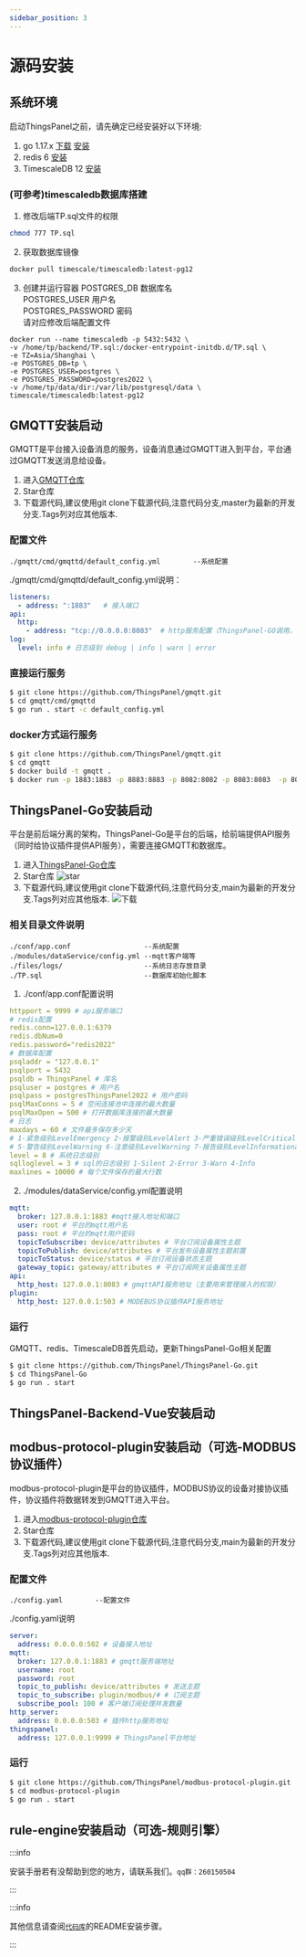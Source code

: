 ```yaml
---
sidebar_position: 3
---
```


# 源码安装

## 系统环境

启动ThingsPanel之前，请先确定已经安装好以下环境:
1. go 1.17.x [下载](https://go.dev/dl/) [安装](https://go.dev/doc/install)
2. redis 6 [安装](https://redis.io/docs/getting-started/installation/install-redis-from-source/)
3. TimescaleDB 12 [安装](https://docs.timescale.com/install/latest/installation-docker/)

### (可参考)timescaledb数据库搭建
1. 修改后端TP.sql文件的权限

```bash
chmod 777 TP.sql
```

2. 获取数据库镜像

```bash
docker pull timescale/timescaledb:latest-pg12
```

3. 创建并运行容器
POSTGRES_DB 数据库名  
POSTGRES_USER 用户名  
POSTGRES_PASSWORD 密码  
请对应修改后端配置文件  
```
docker run --name timescaledb -p 5432:5432 \
-v /home/tp/backend/TP.sql:/docker-entrypoint-initdb.d/TP.sql \
-e TZ=Asia/Shanghai \
-e POSTGRES_DB=tp \
-e POSTGRES_USER=postgres \
-e POSTGRES_PASSWORD=postgres2022 \
-v /home/tp/data/dir:/var/lib/postgresql/data \
timescale/timescaledb:latest-pg12
```

## GMQTT安装启动
GMQTT是平台接入设备消息的服务，设备消息通过GMQTT进入到平台，平台通过GMQTT发送消息给设备。
1. 进入[GMQTT仓库](https://github.com/ThingsPanel/gmqtt)
2. Star仓库
3. 下载源代码,建议使用git clone下载源代码,注意代码分支,master为最新的开发分支.Tags列对应其他版本.

### 配置文件

```text
./gmqtt/cmd/gmqttd/default_config.yml        --系统配置 
```

./gmqtt/cmd/gmqttd/default_config.yml说明：
```yml
listeners:
  - address: ":1883"   # 接入端口
api:
  http:
    - address: "tcp://0.0.0.0:8083"  # http服务配置（ThingsPanel-GO调用，主要用来管理接入的权限）
log:
  level: info # 日志级别 debug | info | warn | error
```

### 直接运行服务

```sh
$ git clone https://github.com/ThingsPanel/gmqtt.git
$ cd gmqtt/cmd/gmqttd
$ go run . start -c default_config.yml
```

### docker方式运行服务

```sh
$ git clone https://github.com/ThingsPanel/gmqtt.git
$ cd gmqtt
$ docker build -t gmqtt .
$ docker run -p 1883:1883 -p 8883:8883 -p 8082:8082 -p 8083:8083  -p 8084:8084  gmqtt
```

## ThingsPanel-Go安装启动

平台是前后端分离的架构，ThingsPanel-Go是平台的后端，给前端提供API服务（同时给协议插件提供API服务），需要连接GMQTT和数据库。

1. 进入[ThingsPanel-Go仓库](https://github.com/ThingsPanel/ThingsPanel-Go)
2. Star仓库
![star](./image/git1.png)
3. 下载源代码,建议使用git clone下载源代码,注意代码分支,main为最新的开发分支.Tags列对应其他版本.
![下载](./image/git2.png)

### 相关目录文件说明

```text
./conf/app.conf                  --系统配置 
./modules/dataService/config.yml --mqtt客户端等
./files/logs/                    --系统日志存放目录
./TP.sql                         --数据库初始化脚本
```

1. ./conf/app.conf配置说明

```yml
httpport = 9999 # api服务端口
# redis配置
redis.conn=127.0.0.1:6379
redis.dbNum=0
redis.password="redis2022"
# 数据库配置
psqladdr = "127.0.0.1"
psqlport = 5432
psqldb = ThingsPanel # 库名
psqluser = postgres # 用户名
psqlpass = postgresThingsPanel2022 # 用户密码
psqlMaxConns = 5 # 空闲连接池中连接的最大数量
psqlMaxOpen = 500 # 打开数据库连接的最大数量
# 日志
maxdays = 60 # 文件最多保存多少天
# 1-紧急级别LevelEmergency 2-报警级别LevelAlert 3-严重错误级别LevelCritical 4-错误级别LevelError
# 5-警告级别LevelWarning 6-注意级别LevelWarning 7-报告级别LevelInformational 8-除错级别LevelDebug
level = 8 # 系统日志级别
sqlloglevel = 3 # sql的日志级别 1-Silent 2-Error 3-Warn 4-Info
maxlines = 10000 # 每个文件保存的最大行数
```
2. ./modules/dataService/config.yml配置说明

```yml
mqtt:
  broker: 127.0.0.1:1883 #mqtt接入地址和端口
  user: root # 平台的mqtt用户名
  pass: root # 平台的mqtt用户密码
  topicToSubscribe: device/attributes # 平台订阅设备属性主题
  topicToPublish: device/attributes # 平台发布设备属性主题前置
  topicToStatus: device/status # 平台订阅设备状态主题
  gateway_topic: gateway/attributes # 平台订阅网关设备属性主题
api:
  http_host: 127.0.0.1:8083 # gmqttAPI服务地址（主要用来管理接入的权限）
plugin:
  http_host: 127.0.0.1:503 # MODEBUS协议插件API服务地址
```

### 运行

GMQTT、redis、TimescaleDB首先启动，更新ThingsPanel-Go相关配置

```sh
$ git clone https://github.com/ThingsPanel/ThingsPanel-Go.git
$ cd ThingsPanel-Go
$ go run . start
```

## ThingsPanel-Backend-Vue安装启动

## modbus-protocol-plugin安装启动（可选-MODBUS协议插件）

modbus-protocol-plugin是平台的协议插件，MODBUS协议的设备对接协议插件，协议插件将数据转发到GMQTT进入平台。

1. 进入[modbus-protocol-plugin仓库](https://github.com/ThingsPanel/modbus-protocol-plugin)
2. Star仓库
3. 下载源代码,建议使用git clone下载源代码,注意代码分支,main为最新的开发分支.Tags列对应其他版本.

### 配置文件

```text
./config.yaml        --配置文件
```

./config.yaml说明

```yaml
server:
  address: 0.0.0.0:502 # 设备接入地址
mqtt:
  broker: 127.0.0.1:1883 # gmqtt服务端地址
  username: root
  password: root
  topic_to_publish: device/attributes # 发送主题
  topic_to_subscribe: plugin/modbus/# # 订阅主题
  subscribe_pool: 100 # 客户端订阅处理并发数量
http_server:
  address: 0.0.0.0:503 # 插件http服务地址
thingspanel:
  address: 127.0.0.1:9999 # ThingsPanel平台地址
```

### 运行

```sh
$ git clone https://github.com/ThingsPanel/modbus-protocol-plugin.git
$ cd modbus-protocol-plugin
$ go run . start
```

## rule-engine安装启动（可选-规则引擎）


:::info

安装手册若有没帮助到您的地方，请联系我们。`qq群：260150504`

:::

:::info

其他信息请查阅[`代码库`](../system-introduction/code_repository)的README安装步骤。

:::
